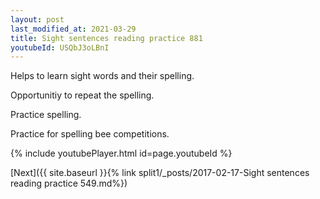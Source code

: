 ```yaml
---
layout: post
last_modified_at: 2021-03-29
title: Sight sentences reading practice 881
youtubeId: USQbJ3oLBnI
---
```

 
 
Helps to learn sight words and their spelling.

Opportunitiy to repeat the spelling. 

Practice spelling. 
 
Practice for spelling bee competitions. 
 
{% include youtubePlayer.html id=page.youtubeId %}
 
 

[Next]({{ site.baseurl }}{% link  split1/_posts/2017-02-17-Sight sentences reading practice 549.md%})
 
